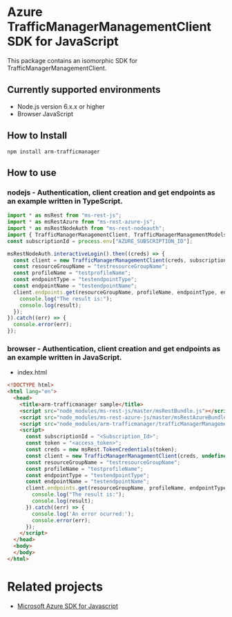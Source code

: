 # Azure TrafficManagerManagementClient SDK for JavaScript
This package contains an isomorphic SDK for TrafficManagerManagementClient.

## Currently supported environments
- Node.js version 6.x.x or higher
- Browser JavaScript

## How to Install
```
npm install arm-trafficmanager
```


## How to use

### nodejs - Authentication, client creation and get endpoints as an example written in TypeScript.

```ts
import * as msRest from "ms-rest-js";
import * as msRestAzure from "ms-rest-azure-js";
import * as msRestNodeAuth from "ms-rest-nodeauth";
import { TrafficManagerManagementClient, TrafficManagerManagementModels, TrafficManagerManagementMappers } from "arm-trafficmanager";
const subscriptionId = process.env["AZURE_SUBSCRIPTION_ID"];

msRestNodeAuth.interactiveLogin().then((creds) => {
  const client = new TrafficManagerManagementClient(creds, subscriptionId);
  const resourceGroupName = "testresourceGroupName";
  const profileName = "testprofileName";
  const endpointType = "testendpointType";
  const endpointName = "testendpointName";
  client.endpoints.get(resourceGroupName, profileName, endpointType, endpointName).then((result) => {
    console.log("The result is:");
    console.log(result);
  });
}).catch((err) => {
  console.error(err);
});
```

### browser - Authentication, client creation and get endpoints as an example written in JavaScript.

- index.html
```html
<!DOCTYPE html>
<html lang="en">
  <head>
    <title>arm-trafficmanager sample</title>
    <script src="node_modules/ms-rest-js/master/msRestBundle.js"></script>
    <script src="node_modules/ms-rest-azure-js/master/msRestAzureBundle.js"></script>
    <script src="node_modules/arm-trafficmanager/trafficManagerManagementClientBundle.js"></script>
    <script>
      const subscriptionId = "<Subscription_Id>";
      const token = "<access_token>";
      const creds = new msRest.TokenCredentials(token);
      const client = new TrafficManagerManagementClient(creds, undefined, subscriptionId);
      const resourceGroupName = "testresourceGroupName";
      const profileName = "testprofileName";
      const endpointType = "testendpointType";
      const endpointName = "testendpointName";
      client.endpoints.get(resourceGroupName, profileName, endpointType, endpointName).then((result) => {
        console.log("The result is:");
        console.log(result);
      }).catch((err) => {
        console.log('An error ocurred:');
        console.error(err);
      });
    </script>
  </head>
  <body>
  </body>
</html>
```

# Related projects
 - [Microsoft Azure SDK for Javascript](https://github.com/Azure/azure-sdk-for-js)
